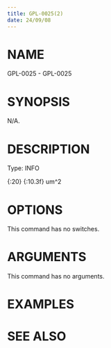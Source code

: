 ```yaml
---
title: GPL-0025(2)
date: 24/09/08
---
```


# NAME

GPL-0025 - GPL-0025

# SYNOPSIS

N/A.

# DESCRIPTION

Type: INFO

{:20} {:10.3f} um^2

# OPTIONS

This command has no switches.

# ARGUMENTS

This command has no arguments.

# EXAMPLES

# SEE ALSO
